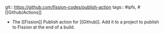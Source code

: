git:: https://github.com/fission-codes/publish-action
tags:: #ipfs, #[[Github/Actions]]

- The [[Fission]] Publish action for [[Github]]. Add it to a project to publish to Fission at the end of a build.